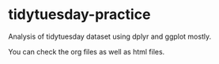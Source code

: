# tidytuesday-practice
Analysis of tidytuesday dataset using dplyr and ggplot mostly.

You can check the org files as well as html files.
